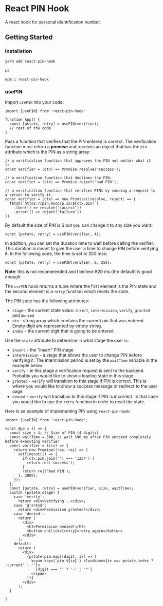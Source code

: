 # React PIN Hook

A react hook for personal identification number.

## Getting Started

### Installation

```
yarn add react-pin-hook
```

or

```
npm i react-pin-hook
```

### usePIN

Import `usePIN` into your code:

```
import {usePIN} from 'react-pin-hook'

function App() {
  const [pstate, retry] = usePIN(verifier);
  // rest of the code
}
```

Pass a function that verifies that the PIN entered is correct.
The verification function must return a **promise** and receives an object
that has the `pin` attribute which is the PIN as a string array:

```
// a verification function that approves the PIN not matter what it is.
const verifier = (ctx) => Promise.resolve('success');

// a verification function that declines the PIN.
const verifier = (ctx) => Promise.reject('bad PIN');

// a verification function that verifies PINs by sending a request to a server to verify it.
const verifier = (ctx) => new Promise((resolve, reject) => {
  fetch(`https://pin.mycorp.io/${ctx.pin}`)
    .then(() => resolve('success'))
    .error(() => reject('failure'))
})
```

By default the size of PIN is 6 but you can change it to any size you want:

```
const [pstate, retry] = usePIN(verifier, 4);
```

In addition, you can set the duration time to wait before calling the verifier.
This duration is meant to give the user a time to change PIN before verifying it.
In the following code, the time is set to 250 mss:

```
const [pstate, retry] = usePIN(verifier, 6, 250);
```

**Note**: this is not recommended and I believe 820 ms (the default) is good enough.

The `usePIN` hook returns a tuple where the first element is the PIN state
and the second element is a `retry` function which resets the state.

The PIN state has the following attributes:

- `stage` - the current state value: `insert`, `intermission`, `verify`, `granted` and `denied`
- `pin` - string array which contains the current pin that was entered. Empty digit are represented by empty string.
- `index` - the current digit that is going to be entered

Use the `state` attribute to determine in what stage the user is:

- `insert` - the "insert" PIN stage
- `intermission` - a stage that allows the user to change PIN before verifying it. The intermission period is set by the `waitTime` variable in the example below
- `verify` - in this stage a verification request is sent to the backend. Probably you would like to show a loading state in this stage
- `granted` - `verify` will transition to this stage if PIN is correct. This is where you would like to show a success message or redirect to the user page
- `denied` - `verify` will transition to this stage if PIN is incorrect. In that case you would like to use the `retry` function in order to reset the state.

Here is an example of implementing PIN using `react-pin-hook`:

```
import {usePIN} from 'react-pin-hook';

const App = () => {
  const size = 4; // Size of PIN (4 digits)
  const waitTime = 500; // wait 500 ms after PIN entered completely before executing verifier
  const verifier = (ctx) => {
    return new Promise((res, rej) => {
      setTimeout(() => {
        if(ctx.pin.join('') === '1234') {
          return res('success');
        }
        return rej('bad PIN');
      }, 3000);
    });
  };
  const [pstate, retry] = usePIN(verifier, size, waitTime);
  switch (pstate.stage) {
    case 'verify':
      return <div>Verifying...</div>;
    case 'granted':
      return <div>Permission granted!</div>;
    case 'denied':
      return (
        <div>
          <h3>Permission denied!</h3>
          <button onClick={retry}>retry again</button>
        </div>
      );
    default:
      return (
        <div>
          {pstate.pin.map((digit, ix) => (
            <span key={`pin-${ix}`} className={ix === pstate.index ? 'current' : ''}>
              {digit === '' ? '-' : '*'}
            </span>
          ))}
        </div>
      );
  }

}
```
